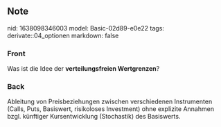 ## Note
nid: 1638098346003
model: Basic-02d89-e0e22
tags: derivate::04_optionen
markdown: false

### Front
Was ist die Idee der <b>verteilungsfreien Wertgrenzen</b>?

### Back
Ableitung von Preisbeziehungen zwischen verschiedenen Instrumenten (Calls, Puts, Basiswert, risikoloses Investment) ohne explizite Annahmen bzgl. künftiger Kursentwicklung (Stochastik) des Basiswerts.
